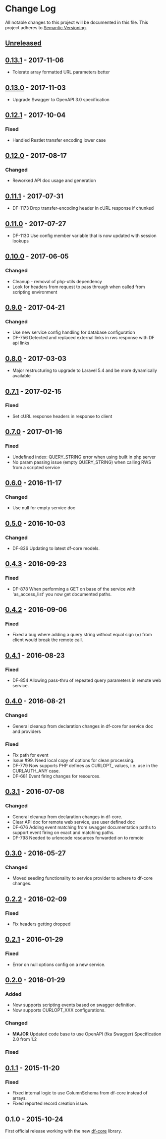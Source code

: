 # Change Log
All notable changes to this project will be documented in this file.
This project adheres to [Semantic Versioning](http://semver.org/).

## [Unreleased]
## [0.13.1] - 2017-11-06
- Tolerate array formatted URL parameters better

## [0.13.0] - 2017-11-03
- Upgrade Swagger to OpenAPI 3.0 specification

## [0.12.1] - 2017-10-04
### Fixed
- Handled Restlet transfer encoding lower case

## [0.12.0] - 2017-08-17
### Changed
- Reworked API doc usage and generation

## [0.11.1] - 2017-07-31
- DF-1173 Drop transfer-encoding header in cURL response if chunked

## [0.11.0] - 2017-07-27
- DF-1130 Use config member variable that is now updated with session lookups

## [0.10.0] - 2017-06-05
### Changed
- Cleanup - removal of php-utils dependency
- Look for headers from request to pass through when called from scripting environment

## [0.9.0] - 2017-04-21
### Changed
- Use new service config handling for database configuration
- DF-756 Detected and replaced external links in rws response with DF api links

## [0.8.0] - 2017-03-03
- Major restructuring to upgrade to Laravel 5.4 and be more dynamically available

## [0.7.1] - 2017-02-15
### Fixed
- Set cURL response headers in response to client

## [0.7.0] - 2017-01-16
### Fixed
- Undefined index: QUERY_STRING error when using built in php server
- No param passing issue (empty QUERY_STRING) when calling RWS from a scripted service

## [0.6.0] - 2016-11-17
### Changed
- Use null for empty service doc

## [0.5.0] - 2016-10-03
### Changed
- DF-826 Updating to latest df-core models.

## [0.4.3] - 2016-09-23
### Fixed
- DF-878 When performing a GET on base of the service with 'as_access_list' you now get documented paths.

## [0.4.2] - 2016-09-06
### Fixed
- Fixed a bug where adding a query string without equal sign (=) from client would break the remote call.

## [0.4.1] - 2016-08-23
### Fixed
- DF-854 Allowing pass-thru of repeated query parameters in remote web service.

## [0.4.0] - 2016-08-21
### Changed
- General cleanup from declaration changes in df-core for service doc and providers

### Fixed
- Fix path for event
- Issue #99. Need local copy of options for clean processing.
- DF-779 Now supports PHP defines as CURLOPT_ values, i.e. use in the CURLAUTH_ANY case.
- DF-681 Event firing changes for resources.

## [0.3.1] - 2016-07-08
### Changed
- General cleanup from declaration changes in df-core.
- Clear API doc for remote web service, use user defined doc
- DF-676 Adding event matching from swagger documentation paths to support event firing on exact and matching paths.
- DF-798 Needed to urlencode resources forwarded on to remote

## [0.3.0] - 2016-05-27
### Changed
- Moved seeding functionality to service provider to adhere to df-core changes.

## [0.2.2] - 2016-02-09
### Fixed
- Fix headers getting dropped

## [0.2.1] - 2016-01-29
### Fixed
- Error on null options config on a new service.

## [0.2.0] - 2016-01-29
### Added
- Now supports scripting events based on swagger definition.
- Now supports CURLOPT_XXX configurations.

### Changed
- **MAJOR** Updated code base to use OpenAPI (fka Swagger) Specification 2.0 from 1.2

### Fixed

## [0.1.1] - 2015-11-20
### Fixed
- Fixed internal logic to use ColumnSchema from df-core instead of arrays.
- Fixed reported record creation issue.

## 0.1.0 - 2015-10-24
First official release working with the new [df-core](https://github.com/dreamfactorysoftware/df-core) library.

[Unreleased]: https://github.com/dreamfactorysoftware/df-rws/compare/0.13.1...HEAD
[0.13.1]: https://github.com/dreamfactorysoftware/df-rws/compare/0.13.0...0.13.1
[0.13.0]: https://github.com/dreamfactorysoftware/df-rws/compare/0.12.1...0.13.0
[0.12.1]: https://github.com/dreamfactorysoftware/df-rws/compare/0.12.0...0.12.1
[0.12.0]: https://github.com/dreamfactorysoftware/df-rws/compare/0.11.1...0.12.0
[0.11.1]: https://github.com/dreamfactorysoftware/df-rws/compare/0.11.0...0.11.1
[0.11.0]: https://github.com/dreamfactorysoftware/df-rws/compare/0.10.0...0.11.0
[0.10.0]: https://github.com/dreamfactorysoftware/df-rws/compare/0.9.0...0.10.0
[0.9.0]: https://github.com/dreamfactorysoftware/df-rws/compare/0.8.0...0.9.0
[0.8.0]: https://github.com/dreamfactorysoftware/df-rws/compare/0.7.1...0.8.0
[0.7.1]: https://github.com/dreamfactorysoftware/df-rws/compare/0.7.0...0.7.1
[0.7.0]: https://github.com/dreamfactorysoftware/df-rws/compare/0.6.0...0.7.0
[0.6.0]: https://github.com/dreamfactorysoftware/df-rws/compare/0.5.0...0.6.0
[0.5.0]: https://github.com/dreamfactorysoftware/df-rws/compare/0.4.3...0.5.0
[0.4.3]: https://github.com/dreamfactorysoftware/df-rws/compare/0.4.2...0.4.3
[0.4.2]: https://github.com/dreamfactorysoftware/df-rws/compare/0.4.1...0.4.2
[0.4.1]: https://github.com/dreamfactorysoftware/df-rws/compare/0.4.0...0.4.1
[0.4.0]: https://github.com/dreamfactorysoftware/df-rws/compare/0.3.1...0.4.0
[0.3.1]: https://github.com/dreamfactorysoftware/df-rws/compare/0.3.0...0.3.1
[0.3.0]: https://github.com/dreamfactorysoftware/df-rws/compare/0.2.2...0.3.0
[0.2.2]: https://github.com/dreamfactorysoftware/df-rws/compare/0.2.1...0.2.2
[0.2.1]: https://github.com/dreamfactorysoftware/df-rws/compare/0.2.0...0.2.1
[0.2.0]: https://github.com/dreamfactorysoftware/df-rws/compare/0.1.1...0.2.0
[0.1.1]: https://github.com/dreamfactorysoftware/df-rws/compare/0.1.0...0.1.1
